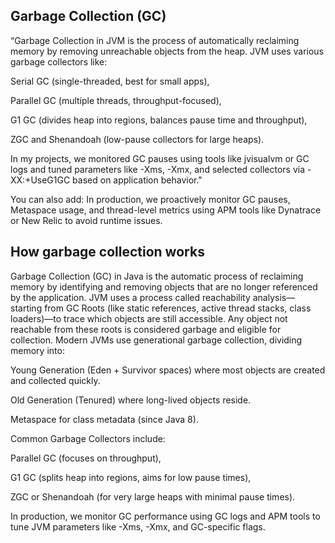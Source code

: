 ## Garbage Collection (GC)

“Garbage Collection in JVM is the process of automatically reclaiming memory by removing unreachable objects from the heap.
JVM uses various garbage collectors like:

Serial GC (single-threaded, best for small apps),

Parallel GC (multiple threads, throughput-focused),

G1 GC (divides heap into regions, balances pause time and throughput),

ZGC and Shenandoah (low-pause collectors for large heaps).

In my projects, we monitored GC pauses using tools like jvisualvm or GC logs and tuned parameters like -Xms, -Xmx, and selected collectors via -XX:+UseG1GC based on application behavior."

You can also add:
In production, we proactively monitor GC pauses, Metaspace usage, and thread-level metrics using APM tools like Dynatrace or New Relic to avoid runtime issues.

## How garbage collection works

Garbage Collection (GC) in Java is the automatic process of reclaiming memory by identifying and removing objects that are no longer referenced by the application.
JVM uses a process called reachability analysis—starting from GC Roots (like static references, active thread stacks, class loaders)—to trace which objects are still accessible. Any object not reachable from these roots is considered garbage and eligible for collection.
Modern JVMs use generational garbage collection, dividing memory into:

Young Generation (Eden + Survivor spaces) where most objects are created and collected quickly.

Old Generation (Tenured) where long-lived objects reside.

Metaspace for class metadata (since Java 8).

Common Garbage Collectors include:

Parallel GC (focuses on throughput),

G1 GC (splits heap into regions, aims for low pause times),

ZGC or Shenandoah (for very large heaps with minimal pause times).

In production, we monitor GC performance using GC logs and APM tools to tune JVM parameters like -Xms, -Xmx, and GC-specific flags.